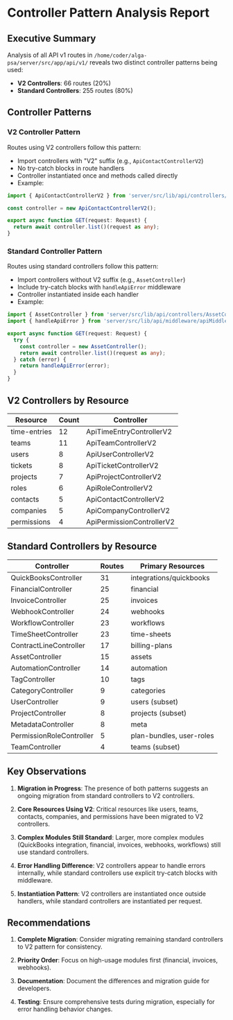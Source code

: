 # Controller Pattern Analysis Report

## Executive Summary

Analysis of all API v1 routes in `/home/coder/alga-psa/server/src/app/api/v1/` reveals two distinct controller patterns being used:

- **V2 Controllers**: 66 routes (20%)
- **Standard Controllers**: 255 routes (80%)

## Controller Patterns

### V2 Controller Pattern
Routes using V2 controllers follow this pattern:
- Import controllers with "V2" suffix (e.g., `ApiContactControllerV2`)
- No try-catch blocks in route handlers
- Controller instantiated once and methods called directly
- Example:
```typescript
import { ApiContactControllerV2 } from 'server/src/lib/api/controllers/ApiContactControllerV2';

const controller = new ApiContactControllerV2();

export async function GET(request: Request) {
  return await controller.list()(request as any);
}
```

### Standard Controller Pattern
Routes using standard controllers follow this pattern:
- Import controllers without V2 suffix (e.g., `AssetController`)
- Include try-catch blocks with `handleApiError` middleware
- Controller instantiated inside each handler
- Example:
```typescript
import { AssetController } from 'server/src/lib/api/controllers/AssetController';
import { handleApiError } from 'server/src/lib/api/middleware/apiMiddleware';

export async function GET(request: Request) {
  try {
    const controller = new AssetController();
    return await controller.list()(request as any);
  } catch (error) {
    return handleApiError(error);
  }
}
```

## V2 Controllers by Resource

| Resource | Count | Controller |
|----------|-------|------------|
| time-entries | 12 | ApiTimeEntryControllerV2 |
| teams | 11 | ApiTeamControllerV2 |
| users | 8 | ApiUserControllerV2 |
| tickets | 8 | ApiTicketControllerV2 |
| projects | 7 | ApiProjectControllerV2 |
| roles | 6 | ApiRoleControllerV2 |
| contacts | 5 | ApiContactControllerV2 |
| companies | 5 | ApiCompanyControllerV2 |
| permissions | 4 | ApiPermissionControllerV2 |

## Standard Controllers by Resource

| Controller | Routes | Primary Resources |
|------------|--------|-------------------|
| QuickBooksController | 31 | integrations/quickbooks |
| FinancialController | 25 | financial |
| InvoiceController | 25 | invoices |
| WebhookController | 24 | webhooks |
| WorkflowController | 23 | workflows |
| TimeSheetController | 23 | time-sheets |
| ContractLineController | 17 | billing-plans |
| AssetController | 15 | assets |
| AutomationController | 14 | automation |
| TagController | 10 | tags |
| CategoryController | 9 | categories |
| UserController | 9 | users (subset) |
| ProjectController | 8 | projects (subset) |
| MetadataController | 8 | meta |
| PermissionRoleController | 5 | plan-bundles, user-roles |
| TeamController | 4 | teams (subset) |

## Key Observations

1. **Migration in Progress**: The presence of both patterns suggests an ongoing migration from standard controllers to V2 controllers.

2. **Core Resources Using V2**: Critical resources like users, teams, contacts, companies, and permissions have been migrated to V2 controllers.

3. **Complex Modules Still Standard**: Larger, more complex modules (QuickBooks integration, financial, invoices, webhooks, workflows) still use standard controllers.

4. **Error Handling Difference**: V2 controllers appear to handle errors internally, while standard controllers use explicit try-catch blocks with middleware.

5. **Instantiation Pattern**: V2 controllers are instantiated once outside handlers, while standard controllers are instantiated per request.

## Recommendations

1. **Complete Migration**: Consider migrating remaining standard controllers to V2 pattern for consistency.

2. **Priority Order**: Focus on high-usage modules first (financial, invoices, webhooks).

3. **Documentation**: Document the differences and migration guide for developers.

4. **Testing**: Ensure comprehensive tests during migration, especially for error handling behavior changes.